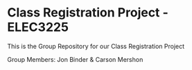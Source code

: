 # Class Registration Project - ELEC3225

This is the Group Repository for our Class Registration Project

Group Members: Jon Binder & Carson Mershon
